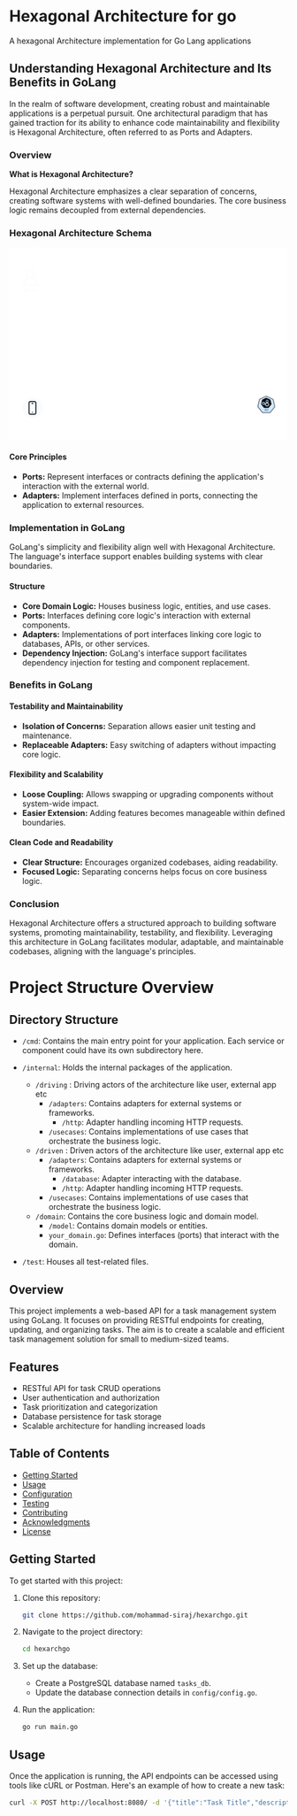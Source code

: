 # Hexagonal Architecture for go
A hexagonal Architecture implementation for Go Lang applications 

## Understanding Hexagonal Architecture and Its Benefits in GoLang

In the realm of software development, creating robust and maintainable applications is a perpetual pursuit. One architectural paradigm that has gained traction for its ability to enhance code maintainability and flexibility is Hexagonal Architecture, often referred to as Ports and Adapters.

### Overview

**What is Hexagonal Architecture?**

Hexagonal Architecture emphasizes a clear separation of concerns, creating software systems with well-defined boundaries. The core business logic remains decoupled from external dependencies.


### Hexagonal Architecture Schema


![Alt text](data/svg/schema.svg)

#### Core Principles

- **Ports:** Represent interfaces or contracts defining the application's interaction with the external world.
- **Adapters:** Implement interfaces defined in ports, connecting the application to external resources.

### Implementation in GoLang

GoLang's simplicity and flexibility align well with Hexagonal Architecture. The language's interface support enables building systems with clear boundaries.

#### Structure

- **Core Domain Logic:** Houses business logic, entities, and use cases.
- **Ports:** Interfaces defining core logic's interaction with external components.
- **Adapters:** Implementations of port interfaces linking core logic to databases, APIs, or other services.
- **Dependency Injection:** GoLang's interface support facilitates dependency injection for testing and component replacement.

### Benefits in GoLang

#### Testability and Maintainability

- **Isolation of Concerns:** Separation allows easier unit testing and maintenance.
- **Replaceable Adapters:** Easy switching of adapters without impacting core logic.

#### Flexibility and Scalability

- **Loose Coupling:** Allows swapping or upgrading components without system-wide impact.
- **Easier Extension:** Adding features becomes manageable within defined boundaries.

#### Clean Code and Readability

- **Clear Structure:** Encourages organized codebases, aiding readability.
- **Focused Logic:** Separating concerns helps focus on core business logic.

### Conclusion

Hexagonal Architecture offers a structured approach to building software systems, promoting maintainability, testability, and flexibility. Leveraging this architecture in GoLang facilitates modular, adaptable, and maintainable codebases, aligning with the language's principles.

# Project Structure Overview

## Directory Structure

- `/cmd`: Contains the main entry point for your application. Each service or component could have its own subdirectory here.

- `/internal`: Holds the internal packages of the application.
  - `/driving` : Driving actors of the architecture like user, external app etc
    - `/adapters`: Contains adapters for external systems or frameworks.
        - `/http`: Adapter handling incoming HTTP requests.
    - `/usecases`: Contains implementations of use cases that orchestrate the business logic.
  - `/driven` : Driven actors of the architecture like user, external app etc
    - `/adapters`: Contains adapters for external systems or frameworks.
        - `/database`: Adapter interacting with the database.
        - `/http`: Adapter handling incoming HTTP requests.
    - `/usecases`: Contains implementations of use cases that orchestrate the business logic.
  - `/domain`: Contains the core business logic and domain model.
    - `/model`: Contains domain models or entities.
    - `your_domain.go`: Defines interfaces (ports) that interact with the domain.
  
- `/test`: Houses all test-related files.


## Overview

This project implements a web-based API for a task management system using GoLang. It focuses on providing RESTful endpoints for creating, updating, and organizing tasks. The aim is to create a scalable and efficient task management solution for small to medium-sized teams.

## Features

- RESTful API for task CRUD operations
- User authentication and authorization
- Task prioritization and categorization
- Database persistence for task storage
- Scalable architecture for handling increased loads

## Table of Contents

- [Getting Started](#getting-started)
- [Usage](#usage)
- [Configuration](#configuration)
- [Testing](#testing)
- [Contributing](#contributing)
- [Acknowledgments](#acknowledgments)
- [License](#license)

## Getting Started

To get started with this project:

1. Clone this repository:

    ```bash
    git clone https://github.com/mohammad-siraj/hexarchgo.git
    ```

2. Navigate to the project directory:

    ```bash
    cd hexarchgo
    ```

3. Set up the database:

    - Create a PostgreSQL database named `tasks_db`.
    - Update the database connection details in `config/config.go`.

4. Run the application:

    ```bash
    go run main.go
    ```

## Usage

Once the application is running, the API endpoints can be accessed using tools like cURL or Postman. Here's an example of how to create a new task:

```bash
curl -X POST http://localhost:8080/ -d '{"title":"Task Title","description":"Task Description","priority":1}'
```


